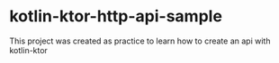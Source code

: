 # kotlin-ktor-http-api-sample
This project was created as practice to learn how to create an api with kotlin-ktor